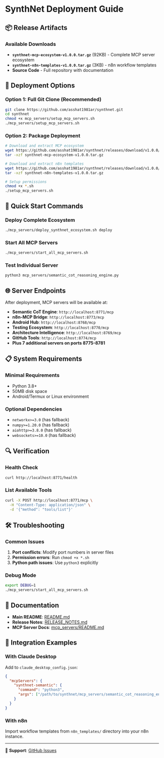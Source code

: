 # SynthNet Deployment Guide

## 📦 Release Artifacts

### Available Downloads
- **`synthnet-mcp-ecosystem-v1.0.0.tar.gz`** (92KB) - Complete MCP server ecosystem
- **`synthnet-n8n-templates-v1.0.0.tar.gz`** (3KB) - n8n workflow templates
- **Source Code** - Full repository with documentation

## 🚀 Deployment Options

### Option 1: Full Git Clone (Recommended)
```bash
git clone https://github.com/asshat1981ar/synthnet.git
cd synthnet
chmod +x mcp_servers/setup_mcp_servers.sh
./mcp_servers/setup_mcp_servers.sh
```

### Option 2: Package Deployment
```bash
# Download and extract MCP ecosystem
wget https://github.com/asshat1981ar/synthnet/releases/download/v1.0.0/synthnet-mcp-ecosystem-v1.0.0.tar.gz
tar -xzf synthnet-mcp-ecosystem-v1.0.0.tar.gz

# Download and extract n8n templates
wget https://github.com/asshat1981ar/synthnet/releases/download/v1.0.0/synthnet-n8n-templates-v1.0.0.tar.gz
tar -xzf synthnet-n8n-templates-v1.0.0.tar.gz

# Setup permissions
chmod +x *.sh
./setup_mcp_servers.sh
```

## 🔧 Quick Start Commands

### Deploy Complete Ecosystem
```bash
./mcp_servers/deploy_synthnet_ecosystem.sh deploy
```

### Start All MCP Servers
```bash
./mcp_servers/start_all_mcp_servers.sh
```

### Test Individual Server
```bash
python3 mcp_servers/semantic_cot_reasoning_engine.py
```

## 🌐 Server Endpoints

After deployment, MCP servers will be available at:
- **Semantic CoT Engine**: `http://localhost:8771/mcp`
- **n8n-MCP Bridge**: `http://localhost:8773/mcp`
- **Android Hub**: `http://localhost:8768/mcp`
- **Testing Ecosystem**: `http://localhost:8770/mcp`
- **Architecture Intelligence**: `http://localhost:8769/mcp`
- **GitHub Tools**: `http://localhost:8774/mcp`
- **Plus 7 additional servers on ports 8775-8781**

## 📋 System Requirements

### Minimal Requirements
- Python 3.8+
- 50MB disk space
- Android/Termux or Linux environment

### Optional Dependencies
- `networkx>=3.0` (has fallback)
- `numpy>=1.20.0` (has fallback)
- `aiohttp>=3.8.0` (has fallback)
- `websockets>=10.0` (has fallback)

## 🔍 Verification

### Health Check
```bash
curl http://localhost:8771/health
```

### List Available Tools
```bash
curl -X POST http://localhost:8771/mcp \
  -H "Content-Type: application/json" \
  -d '{"method": "tools/list"}'
```

## 🛠️ Troubleshooting

### Common Issues
1. **Port conflicts**: Modify port numbers in server files
2. **Permission errors**: Run `chmod +x *.sh`
3. **Python path issues**: Use `python3` explicitly

### Debug Mode
```bash
export DEBUG=1
./mcp_servers/start_all_mcp_servers.sh
```

## 📖 Documentation

- **Main README**: [README.md](./README.md)
- **Release Notes**: [RELEASE_NOTES.md](./RELEASE_NOTES.md)
- **MCP Server Docs**: [mcp_servers/README.md](./mcp_servers/README.md)

## 🔗 Integration Examples

### With Claude Desktop
Add to `claude_desktop_config.json`:
```json
{
  "mcpServers": {
    "synthnet-semantic": {
      "command": "python3",
      "args": ["/path/to/synthnet/mcp_servers/semantic_cot_reasoning_engine.py"]
    }
  }
}
```

### With n8n
Import workflow templates from `n8n_templates/` directory into your n8n instance.

---
🔗 **Support**: [GitHub Issues](https://github.com/asshat1981ar/synthnet/issues)